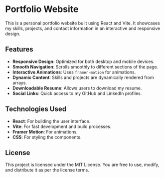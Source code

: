# Portfolio Website

This is a personal portfolio website built using React and Vite. It showcases my skills, projects, and contact information in an interactive and responsive design.

## Features

- **Responsive Design**: Optimized for both desktop and mobile devices.
- **Smooth Navigation**: Scrolls smoothly to different sections of the page.
- **Interactive Animations**: Uses `framer-motion` for animations.
- **Dynamic Content**: Skills and projects are dynamically rendered from arrays.
- **Downloadable Resume**: Allows users to download my resume.
- **Social Links**: Quick access to my GitHub and LinkedIn profiles.

## Technologies Used

- **React**: For building the user interface.
- **Vite**: For fast development and build processes.
- **Framer Motion**: For animations.
- **CSS**: For styling the components.



## License

This project is licensed under the MIT License. You are free to use, modify, and distribute it as per the license terms.

